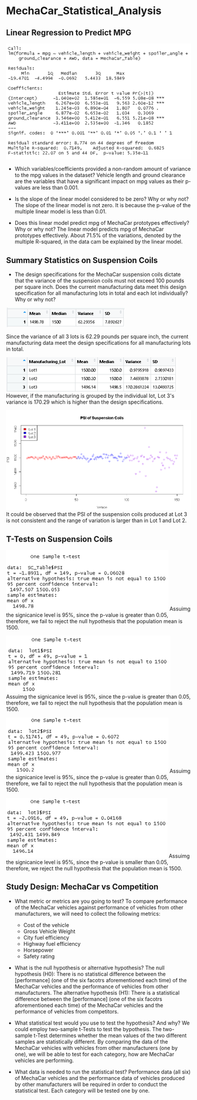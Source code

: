 # MechaCar_Statistical_Analysis

## Linear Regression to Predict MPG
![Deliverable1](https://github.com/SzeWingChan/MechaCar_Statistical_Analysis/blob/main/Resources/Deliverable1_Results.png)

- Which variables/coefficients provided a non-random amount of variance to the mpg values in the dataset?
  Vehicle length and ground clearance are the variables that have a significant impact on mpg values as their p-values are less than 0.001.  

- Is the slope of the linear model considered to be zero? Why or why not?
  The slope of the linear model is not zero.  It is because the p-value of the multiple linear model is less than 0.01.

- Does this linear model predict mpg of MechaCar prototypes effectively? Why or why not?
  The linear model predicts mpg of MechaCar prototypes effectively.  About 71.5% of the variations, denoted by the multiple R-squared, in the data cam be explained by the linear model.


## Summary Statistics on Suspension Coils

- The design specifications for the MechaCar suspension coils dictate that the variance of the suspension coils must not exceed 100 pounds per square inch. Does the current manufacturing data meet this design specification for all manufacturing lots in total and each lot individually? Why or why not?
  
![TotalSummary](https://github.com/SzeWingChan/MechaCar_Statistical_Analysis/blob/main/Resources/Deliverable2_TotalSummary.png)

  Since the variance of all 3 lots is 62.29 pounds per square inch, the current manufacturing data meet the design specifications for all manufacturing lots in total.

![LotSummary](https://github.com/SzeWingChan/MechaCar_Statistical_Analysis/blob/main/Resources/Deliverable2_LotSummary.png)
  However, if the manufacturing is grouped by the individual lot, Lot 3's variance is 170.29 which is higher than the design specifications.

![ManufacturingData](https://github.com/SzeWingChan/MechaCar_Statistical_Analysis/blob/main/Resources/Deliverable2_ManufacturingData.png)
  It could be observed that the PSI of the suspension coils produced at Lot 3 is not consistent and the range of variation is larger than in Lot 1 and Lot 2.


## T-Tests on Suspension Coils
![OneSamplettest](https://github.com/SzeWingChan/MechaCar_Statistical_Analysis/blob/main/Resources/Deliverable3_OneSamplettest.png)
  Assuimg the signicanice level is 95%, since the p-value is greater than 0.05, therefore, we fail to reject the null hypothesis that the population mean is 1500.  

![Lot1](https://github.com/SzeWingChan/MechaCar_Statistical_Analysis/blob/main/Resources/Deliverable3_Lot1.png)
   Assuimg the signicanice level is 95%, since the p-value is greater than 0.05, therefore, we fail to reject the null hypothesis that the population mean is 1500.

![Lot2](https://github.com/SzeWingChan/MechaCar_Statistical_Analysis/blob/main/Resources/Deliverable3_Lot2.png)
  Assuimg the signicanice level is 95%, since the p-value is greater than 0.05, therefore, we fail to reject the null hypothesis that the population mean is 1500.

![Lot3](https://github.com/SzeWingChan/MechaCar_Statistical_Analysis/blob/main/Resources/Deliverable3_Lot3.png)
  Assuimg the signicanice level is 95%, since the p-value is smaller than 0.05, therefore, we reject the null hypothesis that the population mean is 1500.


## Study Design: MechaCar vs Competition
- What metric or metrics are you going to test?
  To compare performance of the MechaCar vehicles against performance of vehicles from other manufacturers, we will need to collect the following metrics:
    - Cost of the vehicle
    - Gross Vehicle Weight
    - City fuel efficiency
    - Highway fuel efficiency
    - Horsepower
    - Safety rating

- What is the null hypothesis or alternative hypothesis?
  The null hypothesis (H0): There is no statistical difference between the [performance] (one of the six facotrs aforementioned each time) of the MechaCar vehicles and the performance of vehicles from other manufacturers.
  The alternative hypothesis (H1): There is a statistical difference between the [performance] (one of the six facotrs aforementioned each time) of the MechaCar vehicles and the performance of vehicles from competitors.

- What statistical test would you use to test the hypothesis? And why?
  We could employ two-sample t-Tests to test the bypothesis.  The two-sample t-Test determines whether the mean values of the two different samples are statistically different.  By comparing the data of the MechaCar vehicles with vehicles from other manufacturers (one by one), we will be able to test for each category, how are MechaCar vehicles are performing.

- What data is needed to run the statistical test?
  Performance data (all six) of MechaCar vehicles and the performance data of vehicles produced by other manufacturers will be required in order to conduct the statistical test.  Each category will be tested one by one.  